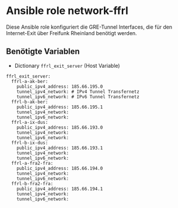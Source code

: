 # Ansible role network-ffrl

Diese Ansible role konfiguriert die GRE-Tunnel Interfaces, die für den Internet-Exit über Freifunk Rheinland benötigt werden.

## Benötigte Variablen
- Dictionary `ffrl_exit_server` (Host Variable)

```
ffrl_exit_server:
  ffrl-a-ak-ber:
    public_ipv4_address: 185.66.195.0
    tunnel_ipv4_network: # IPv4 Tunnel Transfernetz
    tunnel_ipv6_network: # IPv6 Tunnel Transfernetz
  ffrl-b-ak-ber:
    public_ipv4_address: 185.66.195.1
    tunnel_ipv4_network:
    tunnel_ipv6_network:
  ffrl-a-ix-dus:
    public_ipv4_address: 185.66.193.0
    tunnel_ipv4_network:
    tunnel_ipv6_network:
  ffrl-b-ix-dus:
    public_ipv4_address: 185.66.193.1
    tunnel_ipv4_network:
    tunnel_ipv6_network:
  ffrl-a-fra2-fra:
    public_ipv4_address: 185.66.194.0
    tunnel_ipv4_network:
    tunnel_ipv6_network:
  ffrl-b-fra2-fra:
    public_ipv4_address: 185.66.194.1
    tunnel_ipv4_network:
    tunnel_ipv6_network:
```
